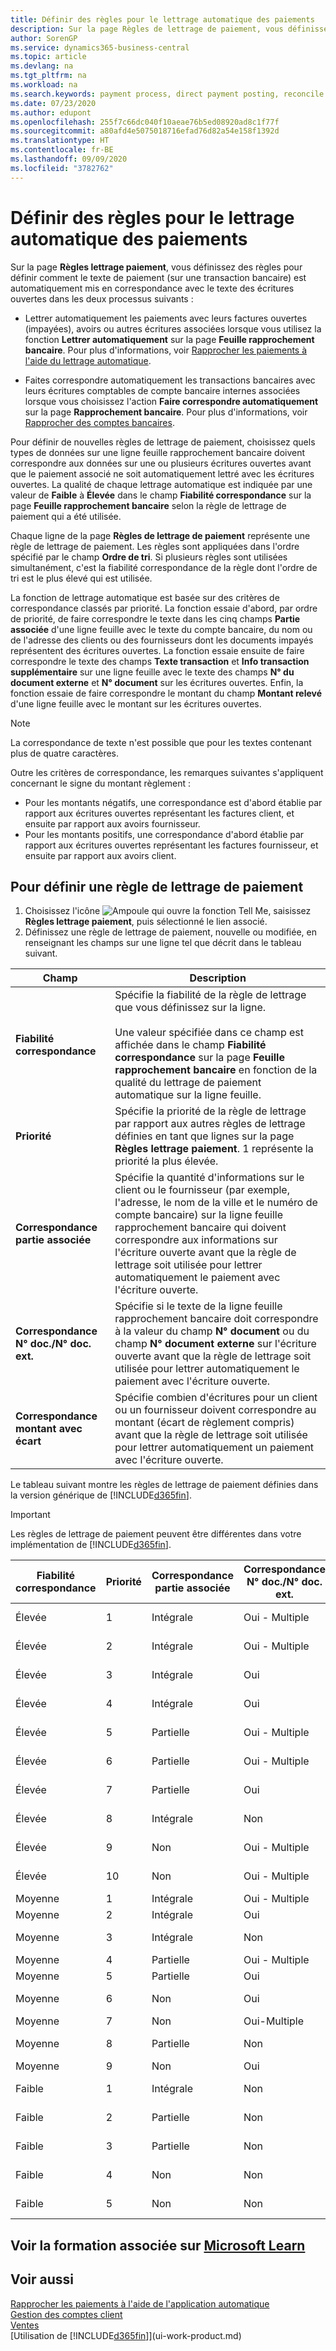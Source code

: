 ```yaml
---
title: Définir des règles pour le lettrage automatique des paiements
description: Sur la page Règles de lettrage de paiement, vous définissez des règles pour définir comment les paiements/transactions bancaires doivent être automatiquement lettrés avec leurs écritures comptables ouvertes associées lorsque vous utilisez la fonction Lettrer automatiquement sur la page Feuille rapprochement bancaire.
author: SorenGP
ms.service: dynamics365-business-central
ms.topic: article
ms.devlang: na
ms.tgt_pltfrm: na
ms.workload: na
ms.search.keywords: payment process, direct payment posting, reconcile payment, expenses, cash receipts
ms.date: 07/23/2020
ms.author: edupont
ms.openlocfilehash: 255f7c66dc040f10aeae76b5ed08920ad8c1f77f
ms.sourcegitcommit: a80afd4e5075018716efad76d82a54e158f1392d
ms.translationtype: HT
ms.contentlocale: fr-BE
ms.lasthandoff: 09/09/2020
ms.locfileid: "3782762"
---
```

# <a name="set-up-rules-for-automatic-application-of-payments"></a>Définir des règles pour le lettrage automatique des paiements

Sur la page **Règles lettrage paiement**, vous définissez des règles pour définir comment le texte de paiement (sur une transaction bancaire) est automatiquement mis en correspondance avec le texte des écritures ouvertes dans les deux processus suivants :

- Lettrer automatiquement les paiements avec leurs factures ouvertes (impayées), avoirs ou autres écritures associées lorsque vous utilisez la fonction **Lettrer automatiquement** sur la page **Feuille rapprochement bancaire**. Pour plus d'informations, voir [Rapprocher les paiements à l'aide du lettrage automatique](receivables-how-reconcile-payments-auto-application.md).

- Faites correspondre automatiquement les transactions bancaires avec leurs écritures comptables de compte bancaire internes associées lorsque vous choisissez l'action **Faire correspondre automatiquement** sur la page **Rapprochement bancaire**. Pour plus d'informations, voir [Rapprocher des comptes bancaires](bank-how-reconcile-bank-accounts-separately.md).

Pour définir de nouvelles règles de lettrage de paiement, choisissez quels types de données sur une ligne feuille rapprochement bancaire doivent correspondre aux données sur une ou plusieurs écritures ouvertes avant que le paiement associé ne soit automatiquement lettré avec les écritures ouvertes. La qualité de chaque lettrage automatique est indiquée par une valeur de **Faible** à **Élevée** dans le champ **Fiabilité correspondance** sur la page **Feuille rapprochement bancaire** selon la règle de lettrage de paiement qui a été utilisée.

Chaque ligne de la page **Règles de lettrage de paiement** représente une règle de lettrage de paiement. Les règles sont appliquées dans l'ordre spécifié par le champ **Ordre de tri**. Si plusieurs règles sont utilisées simultanément, c'est la fiabilité correspondance de la règle dont l'ordre de tri est le plus élevé qui est utilisée.

La fonction de lettrage automatique est basée sur des critères de correspondance classés par priorité. La fonction essaie d'abord, par ordre de priorité, de faire correspondre le texte dans les cinq champs **Partie associée** d'une ligne feuille avec le texte du compte bancaire, du nom ou de l'adresse des clients ou des fournisseurs dont les documents impayés représentent des écritures ouvertes. La fonction essaie ensuite de faire correspondre le texte des champs **Texte transaction** et **Info transaction supplémentaire** sur une ligne feuille avec le texte des champs **N° du document externe** et **N° document** sur les écritures ouvertes. Enfin, la fonction essaie de faire correspondre le montant du champ **Montant relevé** d'une ligne feuille avec le montant sur les écritures ouvertes.

> [!NOTE]
> La correspondance de texte n'est possible que pour les textes contenant plus de quatre caractères.

Outre les critères de correspondance, les remarques suivantes s'appliquent concernant le signe du montant règlement :

- Pour les montants négatifs, une correspondance est d'abord établie par rapport aux écritures ouvertes représentant les factures client, et ensuite par rapport aux avoirs fournisseur.
- Pour les montants positifs, une correspondance d'abord établie par rapport aux écritures ouvertes représentant les factures fournisseur, et ensuite par rapport aux avoirs client.

## <a name="to-set-up-a-payment-application-rule"></a>Pour définir une règle de lettrage de paiement
1. Choisissez l'icône ![Ampoule qui ouvre la fonction Tell Me](media/ui-search/search_small.png "Dites-moi ce que vous voulez faire"), saisissez **Règles lettrage paiement**, puis sélectionné le lien associé.
2. Définissez une règle de lettrage de paiement, nouvelle ou modifiée, en renseignant les champs sur une ligne tel que décrit dans le tableau suivant.

|Champ|Description|
|-|-|
|**Fiabilité correspondance**|Spécifie la fiabilité de la règle de lettrage que vous définissez sur la ligne. <br /></br>Une valeur spécifiée dans ce champ est affichée dans le champ **Fiabilité correspondance** sur la page **Feuille rapprochement bancaire** en fonction de la qualité du lettrage de paiement automatique sur la ligne feuille.|
|**Priorité**|Spécifie la priorité de la règle de lettrage par rapport aux autres règles de lettrage définies en tant que lignes sur la page **Règles lettrage paiement**. 1 représente la priorité la plus élevée.|
|**Correspondance partie associée**|Spécifie la quantité d'informations sur le client ou le fournisseur (par exemple, l'adresse, le nom de la ville et le numéro de compte bancaire) sur la ligne feuille rapprochement bancaire qui doivent correspondre aux informations sur l'écriture ouverte avant que la règle de lettrage soit utilisée pour lettrer automatiquement le paiement avec l'écriture ouverte.|
|**Correspondance N° doc./N° doc. ext.**|Spécifie si le texte de la ligne feuille rapprochement bancaire doit correspondre à la valeur du champ **N° document** ou du champ **N° document externe** sur l'écriture ouverte avant que la règle de lettrage soit utilisée pour lettrer automatiquement le paiement avec l'écriture ouverte.|
|**Correspondance montant avec écart**|Spécifie combien d'écritures pour un client ou un fournisseur doivent correspondre au montant (écart de règlement compris) avant que la règle de lettrage soit utilisée pour lettrer automatiquement un paiement avec l'écriture ouverte.|

Le tableau suivant montre les règles de lettrage de paiement définies dans la version générique de [!INCLUDE[d365fin](includes/d365fin_md.md)].

> [!Important]
> Les règles de lettrage de paiement peuvent être différentes dans votre implémentation de [!INCLUDE[d365fin](includes/d365fin_md.md)].

| Fiabilité correspondance | Priorité | Correspondance partie associée | Correspondance N° doc./N° doc. ext. | Correspondance montant avec écart |
|------------------|----------|-----------------------|--------------------------------|--------------------------------|
| Élevée             | 1        | Intégrale                 | Oui - Multiple                 | Une correspondance                      |
| Élevée             | 2        | Intégrale                 | Oui - Multiple                 | Correspondances multiples               |
| Élevée             | 3        | Intégrale                 | Oui                            | Une correspondance                      |
| Élevée             | 4        | Intégrale                 | Oui                            | Correspondances multiples               |
| Élevée             | 5        | Partielle             | Oui - Multiple                 | Une correspondance                      |
| Élevée             | 6        | Partielle             | Oui - Multiple                 | Correspondances multiples               |
| Élevée             | 7        | Partielle             | Oui                            | Une correspondance                      |
| Élevée             | 8        | Intégrale                 | Non                             | Une correspondance                      |
| Élevée             | 9        | Non                    | Oui - Multiple                 | Une correspondance                      |
| Élevée             | 10       | Non                    | Oui - Multiple                 | Correspondances multiples               |
| Moyenne           | 1        | Intégrale                 | Oui - Multiple                 | Non applicable                 |
| Moyenne           | 2        | Intégrale                 | Oui                            | Non applicable                 |
| Moyenne           | 3        | Intégrale                 | Non                             | Correspondances multiples               |
| Moyenne           | 4        | Partielle             | Oui - Multiple                 | Non applicable                 |
| Moyenne           | 5        | Partielle             | Oui                            | Non applicable                 |
| Moyenne           | 6        | Non                    | Oui                            | Une correspondance                      |
| Moyenne           | 7        | Non                    | Oui-Multiple                   | Non applicable                 |
| Moyenne           | 8        | Partielle             | Non                             | Une correspondance                      |
| Moyenne           | 9        | Non                    | Oui                            | Non applicable                 |
| Faible              | 1        | Intégrale                 | Non                             | Aucune correspondance                     |
| Faible              | 2        | Partielle             | Non                             | Correspondances multiples               |
| Faible              | 3        | Partielle             | Non                             | Aucune correspondance                     |
| Faible              | 4        | Non                    | Non                             | Une correspondance                      |
| Faible              | 5        | Non                    | Non                             | Correspondances multiples               |

## <a name="see-related-training-at-microsoft-learn"></a>Voir la formation associée sur [Microsoft Learn](/learn/modules/reconciliation-journals-dynamics-365-business-central/index)

## <a name="see-also"></a>Voir aussi
[Rapprocher les paiements à l'aide de l'application automatique](receivables-how-reconcile-payments-auto-application.md)  
[Gestion des comptes client](receivables-manage-receivables.md)  
[Ventes](sales-manage-sales.md)  
[Utilisation de [!INCLUDE[d365fin](includes/d365fin_md.md)]](ui-work-product.md)
